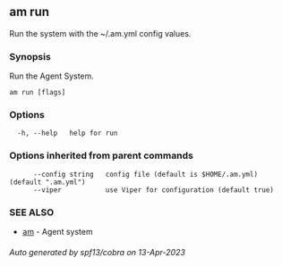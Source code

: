## am run

Run the system with the ~/.am.yml config values.

### Synopsis


Run the Agent System.


```
am run [flags]
```

### Options

```
  -h, --help   help for run
```

### Options inherited from parent commands

```
      --config string   config file (default is $HOME/.am.yml) (default ".am.yml")
      --viper           use Viper for configuration (default true)
```

### SEE ALSO

* [am](am.md)	 - Agent system

###### Auto generated by spf13/cobra on 13-Apr-2023
